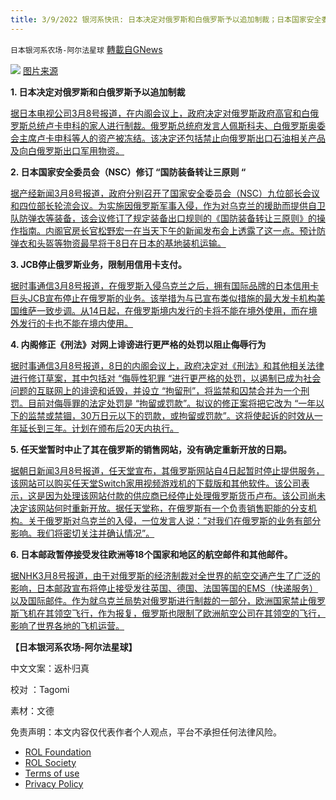 ```yaml
---
title: 3/9/2022 银河系快讯: 日本决定对俄罗斯和白俄罗斯予以追加制裁；日本国家安全委员会（NSC）修订了 &#8220;国防装备转让三原则 &#8220;
---
```

`日本银河系农场-阿尔法星球` [轉載自GNews](https://gnews.org/zh-hans/2129929/)

![](https://assets.gnews.org/wp-content/uploads/2022/03/000246310_1920.jpeg)
[图片来源](https://news.tv-asahi.co.jp/news_politics/articles/000246310.html)

**1. 日本决定对俄罗斯和白俄罗斯予以追加制裁**

[据日本电视公司3月8号报道，在内阁会议上，政府决定对俄罗斯政府高官和白俄罗斯总统卢卡申科的家人进行制裁。俄罗斯总统府发言人佩斯科夫、白俄罗斯奥委会主席卢卡申科等人的资产被冻结。该决定还包括禁止向俄罗斯出口石油相关产品及向白俄罗斯出口军用物资。](https://news.yahoo.co.jp/articles/396d797502d01de9cb10ad047b6be344f4384597)

**2. 日本国家安全委员会（NSC）修订 “国防装备转让三原则 “**

[据产经新闻3月8号报道，政府分别召开了国家安全委员会（NSC）九位部长会议和四位部长轮流会议。为实施因俄罗斯军事入侵，作为对乌克兰的援助而提供自卫队防弹衣等装备，该会议修订了规定装备出口规则的《国防装备转让三原则》的操作指南。内阁官房长官松野宏一在当天下午的新闻发布会上透露了这一点。预计防弹衣和头盔等物资最早将于8日在日本的基地装机运输。](https://news.yahoo.co.jp/articles/a6fec1889170c89a03ff48338e6e1ecc8a56f0cf)

**3. JCB停止俄罗斯业务，限制用信用卡支付。**

[据时事通信3月8号报道，在俄罗斯入侵乌克兰之后，拥有国际品牌的日本信用卡巨头JCB宣布停止在俄罗斯的业务。该举措为与已宣布类似措施的最大发卡机构美国维萨一致步调。从14日起，在俄罗斯境内发行的卡将不能在境外使用，而在境外发行的卡也不能在境内使用。](https://news.yahoo.co.jp/articles/d6e86f778214c26a3846cf58dbf9db7b3081c18d)

**4. 内阁修正《刑法》对网上诽谤进行更严格的处罚以阻止侮辱行为**

[据时事通信3月8号报道，8日的内阁会议上，政府决定对《刑法》和其他相关法律进行修订草案，其中包括对 “侮辱性犯罪 “进行更严格的处罚，以遏制已成为社会问题的互联网上的诽谤和诋毁，并设立 “拘留刑”，将监禁和囚禁合并为一个刑罚。目前对侮辱罪的法定处罚是 “拘留或罚款”。拟议的修正案将把它改为 “一年以下的监禁或禁锢，30万日元以下的罚款，或拘留或罚款”。这将使起诉的时效从一年延长到三年。计划在颁布后20天内执行。](https://news.yahoo.co.jp/articles/b352f344a44931eae98d8237d2ed80c2ace23d1e)

**5. 任天堂暂时中止了其在俄罗斯的销售网站，没有确定重新开放的日期。**

[据朝日新闻3月8号报道，任天堂宣布，其俄罗斯网站自4日起暂时停止提供服务，该网站可以购买任天堂Switch家用视频游戏机的下载版和其他软件。该公司表示，这是因为处理该网站付款的供应商已经停止处理俄罗斯货币卢布。该公司尚未决定该网站何时重新开放。据任天堂称，在俄罗斯有一个负责销售职能的分支机构。关于俄罗斯对乌克兰的入侵，一位发言人说：”对我们在俄罗斯的业务有部分影响。我们将密切关注并确认情况”。](https://news.yahoo.co.jp/articles/ccb2de133fe1a605ac28cdb713859d767bf66f22)

**6. 日本邮政暂停接受发往欧洲等18个国家和地区的航空邮件和其他邮件。**

[据NHK3月8号报道，由于对俄罗斯的经济制裁对全世界的航空交通产生了广泛的影响，日本邮政宣布将停止接受发往英国、德国、法国等国的EMS（快递服务）以及国际邮件。作为就乌克兰局势对俄罗斯进行制裁的一部分，欧洲国家禁止俄罗斯飞机在其领空飞行，作为报复，俄罗斯也限制了欧洲航空公司在其领空的飞行，影响了世界各地的飞机运营。](https://www3.nhk.or.jp/news/html/20220308/k10013521031000.html?utm_int=news-business_contents_news-main_002)

**【日本银河系农场-阿尔法星球】**

中文文案：返朴归真

校对 ：Tagomi

素材：文德

 

免责声明：本文内容仅代表作者个人观点，平台不承担任何法律风险。

- [ROL Foundation](https://rolfoundation.org/)
- [ROL Society](https://rolsociety.org/)
- [Terms of use](https://gnews.org/terms-of-use-3/)
- [Privacy Policy](https://gnews.org/privacy-policy/)
